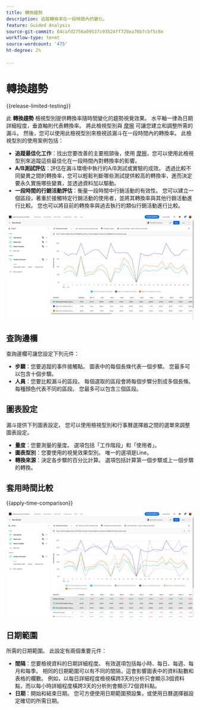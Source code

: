 ```yaml
---
title: 轉換趨勢
description: 追蹤轉換率在一段時間內的變化。
feature: Guided Analysis
source-git-commit: 84cafd2756a09537c93524ff728ea78b7cbf5c8e
workflow-type: tm+mt
source-wordcount: '475'
ht-degree: 2%

---
```


# 轉換趨勢

{{release-limited-testing}}

此 **轉換趨勢** 檢視型別提供轉換率隨時間變化的趨勢視覺效果。 水平軸一律為日期詳細程度，垂直軸則代表轉換率。 將此檢視型別與 [摩擦](friction.md) 可讓您建立和調整所需的漏斗。 然後，您可以使用此檢視型別來檢視該漏斗在一段時間內的轉換率。 此檢視型別的使用案例包括：

* **追蹤最佳化工作**：找出您要改善的主要瓶頸後，使用 [摩擦](friction.md)，您可以使用此檢視型別來追蹤這些最佳化在一段時間內對轉換率的影響。
* **A/B測試評估**：評估在漏斗環境中執行的A/B測試或實驗的成效。 透過比較不同變異之間的轉換率，您可以輕鬆判斷哪些測試提供較高的轉換率，進而決定要永久實施哪些變異，並透過資料加以驅動。
* **一段時間的行銷活動評估**：衡量一段時間中行銷活動的有效性。 您可以建立一個區段，著重於接觸特定行銷活動的使用者，並將其轉換率與其他行銷活動進行比較。 您也可以將目前的轉換率與過去執行的類似行銷活動進行比較。

![轉換趨勢](../assets/conversion-trends.png)

## 查詢邊欄

查詢邊欄可讓您設定下列元件：

* **步驟**：您要追蹤的事件接觸點。 圖表中的每個長條代表一個步驟。 您最多可以包含十個步驟。
* **人員**：您要比較漏斗的區段。 每個選取的區段會將每個步驟分割成多個長條。 每種顏色代表不同的區段。 您最多可以包含三個區段。

## 圖表設定

漏斗提供下列圖表設定。 您可以使用檢視型別和行事曆選擇器之間的選單來調整圖表設定。

* **量度**：您要測量的量度。 選項包括「工作階段」和「使用者」。
* **圖表型別**：您要使用的視覺效果型別。 唯一的選項是Line。
* **轉換來源**：決定各步驟的百分比計算。 選項包括計算第一個步驟或上一個步驟的轉換。

## 套用時間比較

{{apply-time-comparison}}

![轉換趨勢時間比較](../assets/conversion-trends-compare.png)

## 日期範圍

所需的日期範圍。 此設定有兩個重要元件：

* **間隔**：您要檢視資料的日期詳細程度。 有效選項包括每小時、每日、每週、每月和每季。 相同的日期範圍可以有不同的間隔，這會影響圖表中的資料點數和表格的欄數。 例如，以每日詳細程度檢視橫跨3天的分析只會顯示3個資料點，而以每小時詳細程度橫跨3天的分析則會顯示72個資料點。
* **日期**：開始和結束日期。 您可方便使用日期範圍預設集，或使用日曆選擇器設定確切的所需日期。
